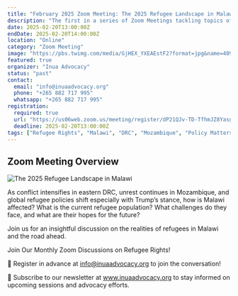```yaml
---
title: "February 2025 Zoom Meeting: The 2025 Refugee Landscape in Malawi"
description: "The first in a series of Zoom Meetings tackling topics of relevance in the refugee dialogue in Malawi and across the Continent."
date: 2025-02-20T13:00:00Z
endDate: 2025-02-20T14:00:00Z
location: "Online"
category: "Zoom Meeting"
image: "https://pbs.twimg.com/media/GjHEX_YXEAEstF2?format=jpg&name=4096x4096"
featured: true
organizer: "Inua Advocacy"
status: "past"
contact:
  email: "info@inuaadvocacy.org"
  phone: "+265 882 717 995"
  whatsapp: "+265 882 717 995"
registration:
  required: true
  url: "https://us06web.zoom.us/meeting/register/dP21QJv-TD-TfhmJZ8Yasg#/registration"
  deadline: 2025-02-20T13:00:00Z
tags: ["Refugee Rights", "Malawi", "DRC", "Mozambique", "Policy Matters", "Inua Advocacy"]
---
```


## Zoom Meeting Overview

![The 2025 Refugee Landscape in Malawi](https://pbs.twimg.com/media/GjbZ9FHWQAALNAk?format=jpg&name=medium)


As conflict intensifies in eastern DRC, unrest continues in Mozambique, and global refugee policies shift especially with Trump’s stance, how is Malawi affected? What is the current refugee population? What challenges do they face, and what are their hopes for the future?

Join us for an insightful discussion on the realities of refugees in Malawi and the road ahead.

Join Our Monthly Zoom Discussions on Refugee Rights!

📌 Register in advance at info@inuaadvocacy.org to join the conversation!

📩 Subscribe to our newsletter at www.inuaadvocacy.org to stay informed on upcoming sessions and advocacy efforts.